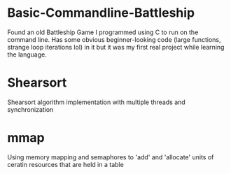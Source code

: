 # Basic-Commandline-Battleship
Found an old Battleship Game I programmed using C to run on the command line. 
Has some obvious beginner-looking code (large functions, strange loop iterations lol) in it but it was my first real project while learning the language.

# Shearsort
Shearsort algorithm implementation with multiple threads and synchronization

# mmap
Using memory mapping and semaphores to 'add' and 'allocate' units of ceratin resources that are held in a table
